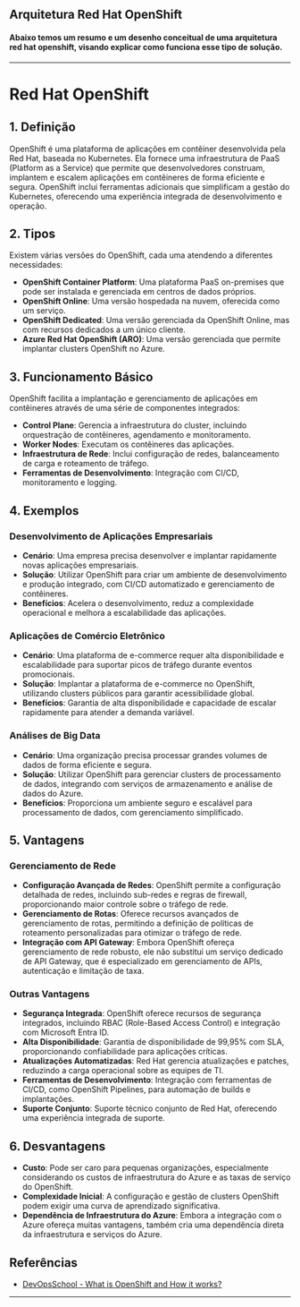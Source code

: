 ## Arquitetura Red Hat OpenShift

#### Abaixo temos um resumo e um desenho conceitual de uma arquitetura red hat openshift, visando explicar como funciona esse tipo de solução.

---

# Red Hat OpenShift

## 1. Definição

OpenShift é uma plataforma de aplicações em contêiner desenvolvida pela Red Hat, baseada no Kubernetes. Ela fornece uma infraestrutura de PaaS (Platform as a Service) que permite que desenvolvedores construam, implantem e escalem aplicações em contêineres de forma eficiente e segura. OpenShift inclui ferramentas adicionais que simplificam a gestão do Kubernetes, oferecendo uma experiência integrada de desenvolvimento e operação.

## 2. Tipos

Existem várias versões do OpenShift, cada uma atendendo a diferentes necessidades:

- **OpenShift Container Platform**: Uma plataforma PaaS on-premises que pode ser instalada e gerenciada em centros de dados próprios.
- **OpenShift Online**: Uma versão hospedada na nuvem, oferecida como um serviço.
- **OpenShift Dedicated**: Uma versão gerenciada da OpenShift Online, mas com recursos dedicados a um único cliente.
- **Azure Red Hat OpenShift (ARO)**: Uma versão gerenciada que permite implantar clusters OpenShift no Azure.

## 3. Funcionamento Básico

OpenShift facilita a implantação e gerenciamento de aplicações em contêineres através de uma série de componentes integrados:

- **Control Plane**: Gerencia a infraestrutura do cluster, incluindo orquestração de contêineres, agendamento e monitoramento.
- **Worker Nodes**: Executam os contêineres das aplicações.
- **Infraestrutura de Rede**: Inclui configuração de redes, balanceamento de carga e roteamento de tráfego.
- **Ferramentas de Desenvolvimento**: Integração com CI/CD, monitoramento e logging.

## 4. Exemplos

### Desenvolvimento de Aplicações Empresariais

- **Cenário**: Uma empresa precisa desenvolver e implantar rapidamente novas aplicações empresariais.
- **Solução**: Utilizar OpenShift para criar um ambiente de desenvolvimento e produção integrado, com CI/CD automatizado e gerenciamento de contêineres.
- **Benefícios**: Acelera o desenvolvimento, reduz a complexidade operacional e melhora a escalabilidade das aplicações.

### Aplicações de Comércio Eletrônico

- **Cenário**: Uma plataforma de e-commerce requer alta disponibilidade e escalabilidade para suportar picos de tráfego durante eventos promocionais.
- **Solução**: Implantar a plataforma de e-commerce no OpenShift, utilizando clusters públicos para garantir acessibilidade global.
- **Benefícios**: Garantia de alta disponibilidade e capacidade de escalar rapidamente para atender a demanda variável.

### Análises de Big Data

- **Cenário**: Uma organização precisa processar grandes volumes de dados de forma eficiente e segura.
- **Solução**: Utilizar OpenShift para gerenciar clusters de processamento de dados, integrando com serviços de armazenamento e análise de dados do Azure.
- **Benefícios**: Proporciona um ambiente seguro e escalável para processamento de dados, com gerenciamento simplificado.

## 5. Vantagens

### Gerenciamento de Rede

- **Configuração Avançada de Redes**: OpenShift permite a configuração detalhada de redes, incluindo sub-redes e regras de firewall, proporcionando maior controle sobre o tráfego de rede.
- **Gerenciamento de Rotas**: Oferece recursos avançados de gerenciamento de rotas, permitindo a definição de políticas de roteamento personalizadas para otimizar o tráfego de rede.
- **Integração com API Gateway**: Embora OpenShift ofereça gerenciamento de rede robusto, ele não substitui um serviço dedicado de API Gateway, que é especializado em gerenciamento de APIs, autenticação e limitação de taxa.

### Outras Vantagens

- **Segurança Integrada**: OpenShift oferece recursos de segurança integrados, incluindo RBAC (Role-Based Access Control) e integração com Microsoft Entra ID.
- **Alta Disponibilidade**: Garantia de disponibilidade de 99,95% com SLA, proporcionando confiabilidade para aplicações críticas.
- **Atualizações Automatizadas**: Red Hat gerencia atualizações e patches, reduzindo a carga operacional sobre as equipes de TI.
- **Ferramentas de Desenvolvimento**: Integração com ferramentas de CI/CD, como OpenShift Pipelines, para automação de builds e implantações.
- **Suporte Conjunto**: Suporte técnico conjunto de Red Hat, oferecendo uma experiência integrada de suporte.

## 6. Desvantagens

- **Custo**: Pode ser caro para pequenas organizações, especialmente considerando os custos de infraestrutura do Azure e as taxas de serviço do OpenShift.
- **Complexidade Inicial**: A configuração e gestão de clusters OpenShift podem exigir uma curva de aprendizado significativa.
- **Dependência de Infraestrutura do Azure**: Embora a integração com o Azure ofereça muitas vantagens, também cria uma dependência direta da infraestrutura e serviços do Azure.

## Referências

- [DevOpsSchool - What is OpenShift and How it works?](https://www.devopsschool.com/blog/what-is-openshift-and-how-it-works-an-overview-and-its-use-cases/)

---
